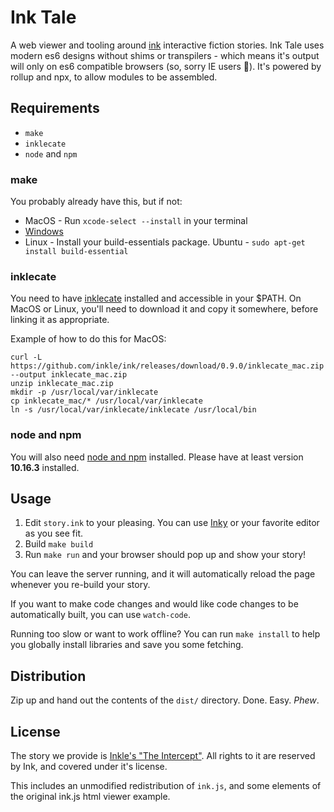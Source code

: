 # Ink Tale

A web viewer and tooling around [ink](https://www.inklestudios.com/ink/) interactive fiction stories. Ink Tale uses modern es6 designs without shims or transpilers - which means it's output will only on es6 compatible browsers (so, sorry IE users :shrug:). It's powered by rollup and npx, to allow modules to be assembled.

## Requirements

+ `make`
+ `inklecate`
+ `node` and `npm`

### make

You probably already have this, but if not:

+ MacOS - Run `xcode-select --install` in your terminal
+ [Windows](http://gnuwin32.sourceforge.net/packages/make.htm)
+ Linux - Install your build-essentials package. Ubuntu - `sudo apt-get install build-essential`

### inklecate

You need to have [inklecate](https://github.com/inkle/ink/releases) installed and accessible in your $PATH. On MacOS or Linux, you'll need to download it and copy it somewhere, before linking it as appropriate.

Example of how to do this for MacOS:

```
curl -L https://github.com/inkle/ink/releases/download/0.9.0/inklecate_mac.zip --output inklecate_mac.zip
unzip inklecate_mac.zip
mkdir -p /usr/local/var/inklecate
cp inklecate_mac/* /usr/local/var/inklecate
ln -s /usr/local/var/inklecate/inklecate /usr/local/bin
```
### node and npm

You will also need [node and npm](https://nodejs.org/en/download/) installed. Please have at least version **10.16.3** installed.

## Usage

1. Edit `story.ink` to your pleasing. You can use [Inky](https://github.com/inkle/inky) or your favorite editor as you see fit.
2. Build `make build`
3. Run `make run` and your browser should pop up and show your story!

You can leave the server running, and it will automatically reload the page whenever you re-build your story.

If you want to make code changes and would like code changes to be automatically built, you can use `watch-code`.

Running too slow or want to work offline? You can run `make install` to help you globally install libraries and save you some fetching.

## Distribution

Zip up and hand out the contents of the `dist/` directory. Done. Easy. _Phew_.

## License

The story we provide is [Inkle's "The Intercept"](https://github.com/inkle/the-intercept). All rights to it are reserved by Ink, and covered under it's license.

This includes an unmodified redistribution of `ink.js`, and some elements of the original ink.js html viewer example.
